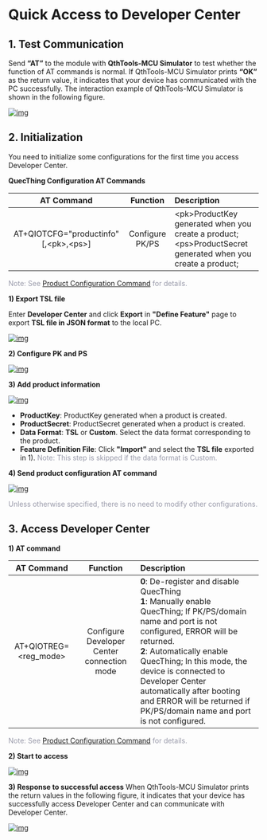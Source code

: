 # Quick Access to Developer Center

##  __1. Test Communication__

Send __“AT”__ to the module with __QthTools-MCU Simulator__ to test whether the function of AT commands is normal.  If QthTools-MCU Simulator prints __“OK”__  as the return value, it indicates that your device has communicated with the PC successfully. The interaction example of QthTools-MCU Simulator is shown in the following figure.

<a data-fancybox title="img" href="/en/deviceDevelop/cellular/speediness/resource/AT/Speediness-AT-04.png">![img](/en/deviceDevelop/cellular/speediness/resource/AT/Speediness-AT-04.png)</a>




## __2. Initialization__

You need to initialize some configurations for the first time you access Developer Center.

__QuecThing Configuration AT Commands__


|               AT Command               |                           Function                           | Description                                                  |
| :------------------------------------: | :----------------------------------------------------------: | :----------------------------------------------------------- |
| AT+QIOTCFG="productinfo"[,\<pk>,\<ps>] |                       Configure PK/PS                        | \<pk>ProductKey generated when you create a product;<br> \<ps>ProductSecret generated when you create a product; |


<font color=#999AAA >Note: See [Product Configuration Command](/en/deviceDevelop/cellular/AT/API/cellular-at-03.md) for details.</font>


__1) Export TSL file__

Enter __Developer Center__ and click __Export__  in __"Define Feature"__ page to export  __TSL file in JSON format__ to the local PC.

<a data-fancybox title="img" href="/en/deviceDevelop/cellular/speediness/resource/AT/Speediness-AT-06.png">![img](/en/deviceDevelop/cellular/speediness/resource/AT/Speediness-AT-06.png)</a>

__2) Configure PK and PS__

<a data-fancybox title="img" href="/en/deviceDevelop/cellular/speediness/resource/AT/Speediness-AT-07.png">![img](/en/deviceDevelop/cellular/speediness/resource/AT/Speediness-AT-07.png)</a>

__3) Add product information__

<a data-fancybox title="img" href="/en/deviceDevelop/cellular/speediness/resource/AT/Speediness-AT-08.png">![img](/en/deviceDevelop/cellular/speediness/resource/AT/Speediness-AT-08.png)</a>

* __ProductKey__: ProductKey generated when a product is created.
* __ProductSecret__: ProductSecret generated when a product is created.
* __Data Format__: __TSL__ or __Custom__.  Select the data format corresponding to the product.
* __Feature Definition File__: Click __"Import"__  and select the __TSL file__ exported in 1). <font color=#999AAA >Note: This step is skipped if the data format is Custom.</font>


__4) Send product configuration AT command__

<a data-fancybox title="img" href="/en/deviceDevelop/cellular/speediness/resource/AT/Speediness-AT-09.png">![img](/en/deviceDevelop/cellular/speediness/resource/AT/Speediness-AT-09.png)</a>

<font color=#999AAA >Unless otherwise specified, there is no need to modify other configurations.</font>



## __3. Access Developer Center__

__1) AT command__

|      AT Command       |            Function            | Description                                                  |
| :-------------------: | :----------------------------: | :----------------------------------------------------------- |
| AT+QIOTREG=<reg_mode> | Configure Developer Center  connection mode | __0__: De-register and disable QuecThing <br>__1__: Manually enable QuecThing; If PK/PS/domain name and port is not configured, ERROR will be returned.<br>__2__: Automatically enable QuecThing; In this mode, the device is connected to Developer Center automatically after booting and ERROR will be returned if PK/PS/domain name and port is not configured. |

<font color=#999AAA >Note: See [Product Configuration Command](/en/deviceDevelop/cellular/AT/API/cellular-at-03.md) for details.</font>


__2) Start to access__

<a data-fancybox title="img" href="/en/deviceDevelop/cellular/speediness/resource/AT/Speediness-AT-10.png">![img](/en/deviceDevelop/cellular/speediness/resource/AT/Speediness-AT-10.png)</a>

__3) Response to successful access__
When QthTools-MCU Simulator prints the return values in the following figure, it indicates that your device has successfully access Developer Center and can communicate with Developer Center.

<a data-fancybox title="img" href="/en/deviceDevelop/cellular/speediness/resource/AT/Speediness-AT-11.png">![img](/en/deviceDevelop/cellular/speediness/resource/AT/Speediness-AT-11.png)</a>